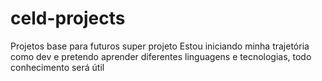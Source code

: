 # celd-projects
Projetos base para futuros super projeto
Estou iniciando minha trajetória como dev e pretendo aprender diferentes linguagens e tecnologias, todo conhecimento será útil
